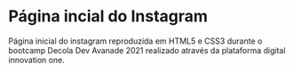# Página incial do Instagram

Página inicial do instagram reproduzida em HTML5 e CSS3 durante o bootcamp Decola Dev Avanade 2021 realizado através da plataforma digital innovation one.